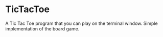 # TicTacToe
A Tic Tac Toe program that you can play on the terminal window. Simple implementation of the board game.
